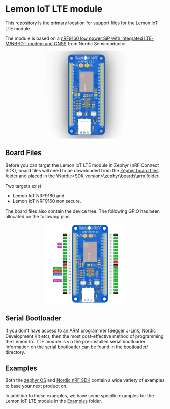 # Lemon IoT LTE module
This repository is the primary location for support files for the Lemon IoT LTE module. 

The module is based on a [nRF9160 low power SiP with integrated LTE-M/NB-IOT modem and GNSS](https://www.nordicsemi.com/products/nrf9160) from Nordic Semiconductor.

<p align="center"><img src="https://github.com/aaron-mohtar-co/Lemon-IoT-LTE-nrf9160/raw/main/Zephyr%20board%20files/arm/lemon_lte_rnf9160/doc/img/lemon_iot_nrf9160_render.jpg" width=50% height=50%></p>

## Board Files

Before you can target the Lemon IoT LTE module in Zephyr (nRF Connect SDK), board files will need to be downloaded from the [Zephyr board files](https://github.com/aaron-mohtar-co/Lemon-IoT-LTE-nrf9160/tree/main/Zephyr%20board%20files) folder and placed in the \Nordic\<SDK version>\zephyr\boards\arm folder.

Two targets exist 
* Lemon IoT NRF9160 and 
* Lemon IoT NRF9160 non secure.

The board files also contain the device tree. The following GPIO has been allocated on the following pins:

<p align="center"><img src="https://github.com/aaron-mohtar-co/Lemon-IoT-LTE-nrf9160/raw/main/Zephyr%20board%20files/arm/lemon_lte_rnf9160/doc/img/lemon_iot_nrf9160_diagram.jpg" width=50% height=50%></p>

## Serial Bootloader

If you don’t have access to an ARM programmer (Segger J-Link, Nordic Development Kit etc), then the most cost-effective method of programming the Lemon IoT LTE module is via the pre-installed serial bootloader. Information on the serial bootloader can be found in the [bootloader/](https://github.com/aaron-mohtar-co/Lemon-IoT-LTE-nrf9160/tree/main/Bootloader) directory.

## Examples

Both the [zephyr OS](https://github.com/zephyrproject-rtos/zephyr/tree/main/samples) and [Nordic nRF SDK](https://github.com/nrfconnect/sdk-nrf/tree/main/samples/nrf9160) contain a wide variety of examples to base your next product on. 

In addition to these examples, we have some specific examples for the Lemon IoT LTE module in the [Examples](https://github.com/aaron-mohtar-co/Lemon-IoT-LTE-nrf9160/tree/main/Examples) folder.


